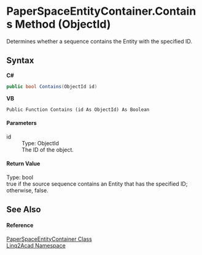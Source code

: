 # PaperSpaceEntityContainer.Contains Method (ObjectId)
 

Determines whether a sequence contains the Entity with the specified ID.

## Syntax

**C#**<br />
``` C#
public bool Contains(ObjectId id)
```

**VB**<br />
``` VB
Public Function Contains (id As ObjectId) As Boolean
```


#### Parameters
<dl><dt>id</dt><dd>Type: ObjectId<br />The ID of the object.</dd></dl>

#### Return Value
Type: bool<br />true if the source sequence contains an Entity that has the specified ID; otherwise, false.

## See Also


#### Reference
<a href="T_Linq2Acad_PaperSpaceEntityContainer.md">PaperSpaceEntityContainer Class</a><br /><a href="N_Linq2Acad.md">Linq2Acad Namespace</a><br />
